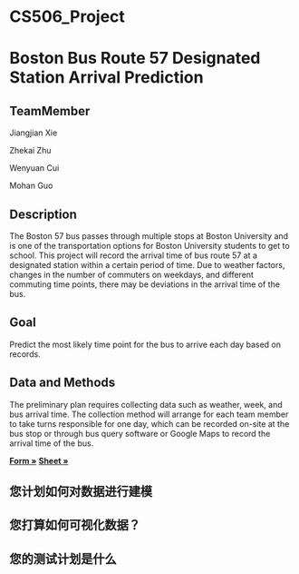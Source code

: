 # CS506_Project
# Boston Bus Route 57 Designated Station Arrival Prediction
## TeamMember
<p>Jiangjian Xie</p>
<p>Zhekai Zhu</p>
<p>Wenyuan Cui</p>
<p>Mohan Guo</p>

## Description
The Boston 57 bus passes through multiple stops at Boston University and is one of the transportation options for Boston University students to get to school. This project will record the arrival time of bus route 57 at a designated station within a certain period of time. Due to weather factors, changes in the number of commuters on weekdays, and different commuting time points, there may be deviations in the arrival time of the bus. 

## Goal
Predict the most likely time point for the bus to arrive each day based on records.

## Data and Methods
The preliminary plan requires collecting data such as weather, week, and bus arrival time. The collection method will arrange for each team member to take turns responsible for one day, which can be recorded on-site at the bus stop or through bus query software or Google Maps to record the arrival time of the bus.

<a href="https://docs.google.com/forms/d/e/1FAIpQLSd8utxViE5V_fWjTpm7axMdXCRiE4OoGGntMK6CDoeIUio47Q/viewform?usp=sf_link"><strong>Form »</strong></a>
<a href="https://docs.google.com/spreadsheets/d/1bjB12z-MD0Y7CJDZW3cdJz3a1asGTp7nqkDMJSMV5Mw/edit?resourcekey=&gid=1078554397#gid=1078554397"><strong>Sheet »</strong></a>

## 您计划如何对数据进行建模

## 您打算如何可视化数据？

## 您的测试计划是什么
